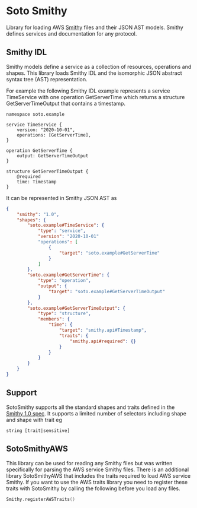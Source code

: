 # Soto Smithy

Library for loading AWS [Smithy](https://awslabs.github.io/smithy/index.html) files and their JSON AST models. Smithy defines services and documentation for any protocol.

## Smithy IDL

Smithy models define a service as a collection of resources, operations and shapes. This library loads Smithy IDL and the isomorphic JSON abstract syntax tree (AST) representation.

For example the following Smithy IDL example represents a service TimeService with one operation GetServerTime which returns a structure GetServerTimeOutput that contains a timestamp. 
 
```smithy
namespace soto.example

service TimeService {
    version: "2020-10-01",
    operations: [GetServerTime],
}

operation GetServerTime {
    output: GetServerTimeOutput
}

structure GetServerTimeOutput {
    @required
    time: Timestamp
}
```
It can be represented in Smithy JSON AST as
```json
{
    "smithy": "1.0",
    "shapes": {
        "soto.example#TimeService": {
            "type": "service",
            "version": "2020-10-01"
            "operations": [
                {
                    "target": "soto.example#GetServerTime"
                }
            ]
        },
        "soto.example#GetServerTime": {
            "type": "operation",
            "output": {
                "target": "soto.example#GetServerTimeOutput"
            }
        },
        "soto.example#GetServerTimeOutput": {
            "type": "structure",
            "members": {
                "time": {
                    "target": "smithy.api#Timestamp",
                    "traits": {
                        "smithy.api#required": {}
                    }
                }
            }
        }
    }
}
```

## Support

SotoSmithy supports all the standard shapes and traits defined in the [Smithy 1.0 spec](https://awslabs.github.io/smithy/1.0/spec/core/index.html). It supports a limited number of selectors including shape and shape with trait eg
```
string [trait|sensitive]
```

## SotoSmithyAWS

This library can be used for reading any Smithy files but was written specifically for parsing the AWS service Smithy files. There is an additional library SotoSmithyAWS that includes the traits required to load AWS service Smithy. If you want to use the AWS traits library you need to register these traits with SotoSmithy by calling the following before you load any files.

```swift
Smithy.registerAWSTraits()
```
